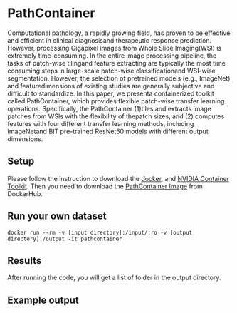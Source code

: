 # PathContainer

Computational pathology, a rapidly growing field, has proven to be effective and efficient in clinical diagnosisand therapeutic response prediction. However, processing Gigapixel images from Whole Slide Imaging(WSI) is extremely time-consuming. In the entire image processing pipeline, the tasks of patch-wise tilingand feature extracting are typically the most time consuming steps in large-scale patch-wise classificationand  WSI-wise  segmentation.  However, the selection of pretrained models (e.g.,  ImageNet) and featuredimensions of existing studies are generally subjective and difficult to standardize. In this paper, we presenta containerized toolkit called PathContainer, which provides flexible patch-wise transfer learning operations. Specifically, the PathContainer (1)tiles and extracts image patches from WSIs with the flexibility of thepatch  sizes, and (2) computes features with four different transfer learning methods, including ImageNetand BIT pre-trained ResNet50 models with different output dimensions.

## Setup
Please follow the instruction to download the [docker](https://docs.docker.com/get-docker/), and [NVIDIA Container Toolkit](https://docs.nvidia.com/datacenter/cloud-native/container-toolkit/install-guide.html#docker). 
Then you need to download the [PathContainer Image](https://hub.docker.com/repository/docker/zheyuzhu/pathcontainer) from DockerHub.

## Run your own dataset
```
docker run --rm -v [input directory]:/input/:ro -v [output directory]:/output -it pathcontainer
```

## Results
After running the code, you will get a list of folder in the output directory. 

## Example output
